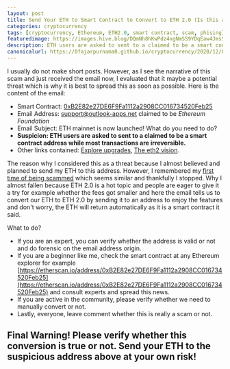 ```yaml
---
layout: post
title: Send Your ETH to Smart Contract to Convert to ETH 2.0 (Is this a scam?! BEWARE!!)
categories: cryptocurrency
tags: [cryptocurrency, Ethereum, ETH2.0, smart contract, scam, phising]
featuredimage: https://images.hive.blog/DQmNh8hKwPdz4xgNmSS9YDqEaw4JmsSngvwzof3MCdHNiPm/eth-convert-to-2.0-suspicious-email-0y.jpg
description: ETH users are asked to sent to a claimed to be a smart contract address to convert to ETH 2.0 while most transactions are irreversible which could be a scam.
canonicalurl: https://0fajarpurnama0.github.io/cryptocurrency/2020/12/09/send-eth-to-smart-contract-to-covert-to-eth2.0-scam
---
```

I usually do not make short posts. However, as I see the narrative of this scam and just received the email now, I evaluated that it maybe a potential threat which is why it is best to spread this as soon as possible. Here is the content of the email:

*   Smart Contract: [0xB2E82e27DE6F9Fa1112a2908CC016734520Feb25](https://etherscan.io/address/0xB2E82e27DE6F9Fa1112a2908CC016734520Feb25)
*   Email Address: [support@outlook-apps.net](support@outlook-apps.net) claimed to be _Ethereum Foundation_
*   Email Subject: ETH mainnet is now launched! What do you need to do?
*   **Suspicion: ETH users are asked to sent to a claimed to be a smart contract address while most transactions are irreversible.**
*   Other links contained: [Explore upgrades](https://ethereum.org/en/eth2/beacon-chain/), [The eth2 vision](https://ethereum.org/en/eth2/vision/).

The reason why I considered this as a threat because I almost believed and planned to send my ETH to this address. However, I remembered my <a href="">first time of being scammed</a> which seems similar and thankfully I stopped. Why I almost fallen because ETH 2.0 is a hot topic and people are eager to give it a try for example whether the fees got smaller and here the email tells us to convert our ETH to ETH 2.0 by sending it to an address to enjoy the features and don't worry, the ETH will return automatically as it is a smart contract it said.

What to do?

*   If you are an expert, you can verify whether the address is valid or not and do forensic on the email address origin.
*   If you are a beginner like me, check the smart contract at any Ethereum explorer for example [https://etherscan.io/address/0xB2E82e27DE6F9Fa1112a2908CC016734520Feb25](https://etherscan.io/address/0xB2E82e27DE6F9Fa1112a2908CC016734520Feb25) and consult experts and spread this news.
*   If you are active in the community, please verify whether we need to manually convert or not.
*   Lastly, everyone, leave comment whether this is really a scam or not.

## Final Warning! Please verify whether this conversion is true or not. Send your ETH to the suspicious address above at your own risk!
